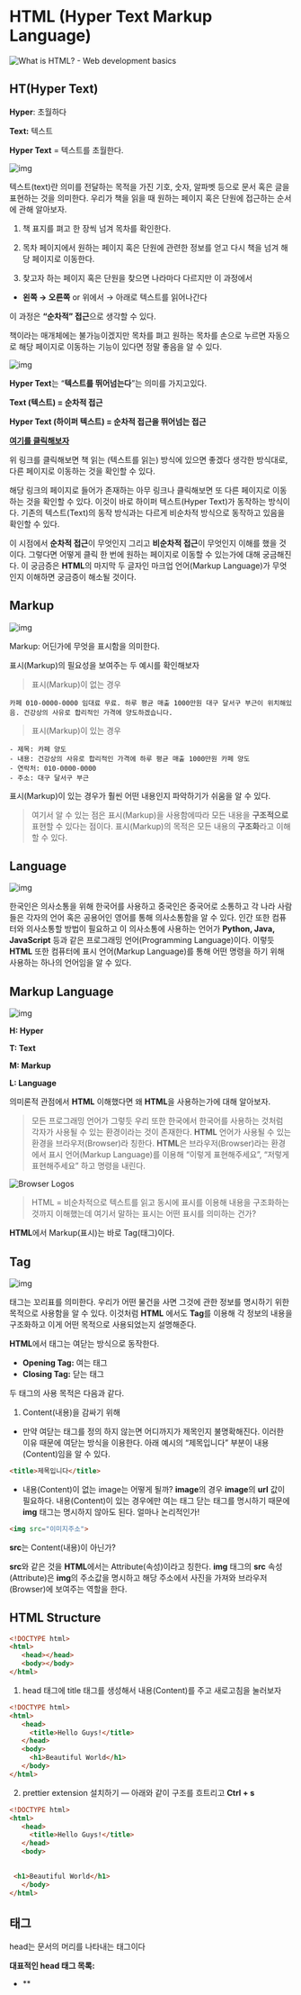 # HTML (Hyper Text  Markup Language)

![What is HTML? - Web development basics](https://codebrainer.azureedge.net/images/what-is-html.jpg)

## HT(Hyper Text)

**Hyper**: 초월하다

**Text:** 텍스트

**Hyper Text** = 텍스트를 초월한다.

![img](https://miro.medium.com/max/916/0*zxq8bsn9ApVfWknW.png)

텍스트(text)란 의미를 전달하는 목적을 가진 기호, 숫자, 알파벳 등으로 문서 혹은 글을 표현하는 것을 의미한다. 우리가 책을 읽을 때 원하는 페이지 혹은 단원에 접근하는 순서에 관해 알아보자.

1. 책 표지를 펴고 한 장씩 넘겨 목차를 확인한다.

2. 목차 페이지에서 원하는 페이지 혹은 단원에 관련한 정보를 얻고 다시 책을 넘겨 해당 페이지로 이동한다.

3. 찾고자 하는 페이지 혹은 단원을 찾으면 나라마다 다르지만 이 과정에서 

- **왼쪽 → 오른쪽** or 위에서 → 아래로 텍스트를 읽어나간다

이 과정은 **“순차적” 접근**으로 생각할 수 있다.

책이라는 매개체에는 불가능이겠지만 목차를 펴고 원하는 목차를 손으로 누르면 자동으로 해당 페이지로 이동하는 기능이 있다면 정말 좋음을 알 수 있다.

![img](https://miro.medium.com/max/1644/0*1-mjT8Bli89BWRj_.jpg)

**Hyper Text**는 “**텍스트를 뛰어넘는다**”는 의미를 가지고있다.

**Text (텍스트) = 순차적 접근**

**Hyper Text (하이퍼 텍스트) = 순차적 접근을 뛰어넘는 접근**

[**여기를 클릭해보자**](https://developer.mozilla.org/ko/docs/Learn/HTML/Introduction_to_HTML/Getting_started)

위 링크를 클릭해보면 책 읽는 (텍스트를 읽는) 방식에 있으면 좋겠다 생각한 방식대로, 다른 페이지로 이동하는 것을 확인할 수 있다.

해당 링크의 페이지로 들어가 존재하는 아무 링크나 클릭해보면 또 다른 페이지로 이동하는 것을 확인할 수 있다. 이것이 바로 하이퍼 텍스트(Hyper Text)가 동작하는 방식이다. 기존의 텍스트(Text)의 동작 방식과는 다르게 비순차적 방식으로 동작하고 있음을 확인할 수 있다.

이 시점에서 **순차적 접근**이 무엇인지 그리고 **비순차적 접근**이 무엇인지 이해를 했을 것이다. 그렇다면 어떻게 클릭 한 번에 원하는 페이지로 이동할 수 있는가에 대해 궁금해진다. 이 궁금증은 **HTML**의 마지막 두 글자인 마크업 언어(Markup Language)가 무엇인지 이해하면 궁금증이 해소될 것이다.

## Markup

![img](https://miro.medium.com/max/1250/0*SX54LIsgD5r6i2IQ.png)

Markup: 어딘가에 무엇을 표시함을 의미한다.

표시(Markup)의 필요성을 보여주는 두 예시를 확인해보자

> 표시(Markup)이 없는 경우

```
카페 010-0000-0000 임대료 무료. 하루 평균 매출 1000만원 대구 달서구 부근이 위치해있음. 건강상의 사유로 합리적인 가격에 양도하겠습니다.
```

> 표시(Markup)이 있는 경우

```
- 제목: 카페 양도
- 내용: 건강상의 사유로 합리적인 가격에 하루 평균 매출 1000만원 카페 양도
- 연락처: 010-0000-0000
- 주소: 대구 달서구 부근
```

표시(Markup)이 있는 경우가 훨씬 어떤 내용인지 파악하기가 쉬움을 알 수 있다. 

> 여기서 알 수 있는 점은 표시(Markup)을 사용함에따라 모든 내용을 **구조적으로** 표현할 수 있다는 점이다. 표시(Markup)의 목적은 모든 내용의 **구조화**라고 이해할 수 있다.

## Language

![img](https://miro.medium.com/max/1500/0*hF2jHtYOrWjFCtiE.jpg)

한국인은 의사소통을 위해 한국어를 사용하고 중국인은 중국어로 소통하고 각 나라 사람들은 각자의 언어 혹은 공용어인 영어를 통해 의사소통함을 알 수 있다. 인간 또한 컴퓨터와 의사소통할 방법이 필요하고 이 의사소통에 사용하는 언어가 **Python, Java, JavaScript** 등과 같은 프로그래밍 언어(Programming Language)이다. 이렇듯 **HTML** 또한 컴퓨터에 표시 언어(Markup Language)를 통해 어떤 명령을 하기 위해 사용하는 하나의 언어임을 알 수 있다.

## Markup Language

![img](https://miro.medium.com/max/693/0*50l52hUhPN-Jf_PD.png)

**H: Hyper**

**T: Text**

**M: Markup**

**L: Language**

의미론적 관점에서 **HTML** 이해했다면 왜 **HTML**을 사용하는가에 대해 알아보자.

> 모든 프로그래밍 언어가 그렇듯 우리 또한 한국에서 한국어를 사용하는 것처럼 각자가 사용될 수 있는 환경이라는 것이 존재한다. **HTML** 언어가 사용될 수 있는 환경을 브라우저(Browser)라 칭한다. **HTML**은 브라우저(Browser)라는 환경에서 표시 언어(Markup Language)를 이용해 “이렇게 표현해주세요”, “저렇게 표현해주세요” 하고 명령을 내린다.

![Browser Logos](https://encrypted-tbn0.gstatic.com/images?q=tbn:ANd9GcS88eW3VSiFjo2-0n2_KbIePqVswHEpm1u5TA&usqp=CAU)

> HTML = 비순차적으로 텍스트를 읽고 동시에 표시를 이용해 내용을 구조화하는 것까지 이해했는데 여기서 말하는 표시는 어떤 표시를 의미하는 건가?

**HTML**에서 Markup(표시)는 바로 Tag(태그)이다.

## Tag

![img](https://miro.medium.com/max/1026/0*dU219bPWgH69P647.png)

태그는 꼬리표를 의미한다. 우리가 어떤 물건을 사면 그것에 관한 정보를 명시하기 위한 목적으로 사용함을 알 수 있다. 이것처럼 **HTML** 에서도 **Tag**를 이용해 각 정보의 내용을 구조화하고 이게 어떤 목적으로 사용되었는지 설명해준다.

**HTML**에서 태그는 여닫는 방식으로 동작한다.

- **Opening Tag:** 여는 태그
- **Closing Tag:** 닫는 태그

 두 태그의 사용 목적은 다음과 같다.

1. Content(내용)을 감싸기 위해

- 만약 여닫는 태그를 정의 하지 않는면 어디까지가 제목인지 불명확해진다. 이러한 이유 때문에 여닫는 방식을 이용한다. 아래 예시의 “제목입니다” 부분이 내용(Content)임을 알 수 있다.

```html
<title>제목입니다</title>
```

- 내용(Content)이 없는 image는 어떻게 될까? **image**의 경우 **image**의 **url** 값이 필요하다. 내용(Content)이 있는 경우에만 여는 태그 닫는 태그를 명시하기 때문에 **img** 태그는 명시하지 않아도 된다. 얼마나 논리적인가!

```html
<img src="이미지주소">  
```

**src**는 Content(내용)이 아닌가?

**src**와 같은 것을 **HTML**에서는 Attribute(속성)이라고 칭한다. **img** 태그의 **src** 속성(Attribute)은 **img**의 주소값을 명시하고 해당 주소에서 사진을 가져와 브라우저(Browser)에 보여주는 역할을 한다.

## HTML Structure

```html
<!DOCTYPE html>
<html>
   <head></head>
   <body></body>
</html>
```

1. head 태그에 title 태그를 생성해서 내용(Content)를 주고 새로고침을 눌러보자

```html
<!DOCTYPE html>
<html>
   <head>
     <title>Hello Guys!</title>
   </head>
   <body>
     <h1>Beautiful World</h1>
   </body>
</html>
```

2. prettier extension 설치하기 — 아래와 같이 구조를 흐트리고 **Ctrl + s**

```html
<!DOCTYPE html>
<html>
   <head>
     <title>Hello Guys!</title>
   </head>
   <body>
     

 <h1>Beautiful World</h1>
   </body>
</html>
```

## <head> 태그

head는 문서의 머리를 나타내는 태그이다

**대표적인 head 태그 목록:**

- ** <title> **
- **<meta>**
- **<link>**
- **<style>**
- **<script>**

![img](https://miro.medium.com/max/640/0*JRIrDqdTpgSwS_oX)

잘 이해가 되지 않을 것이다. 쉬운 이해를 위해 실생활 예시를 들어보겠다.

치킨집을 창업했다고 생각해보자…

**치킨은 요식업이니까 이거는 요식업에 관련한 것입니다.**

**치킨집을 창업하는 과정에 필요한 것들**

- 창업주, 상호명, 단순 명료한 회사 소개말
- 닭과 관련한 재료 공급처 및 거래 업체

**치킨집을 창업하고 난 후 판매하는 음식**

- 통닭 및 통닭을 응용한 여러 음식

우리가 치킨을 시켜먹는 입장에서 음식 배달 앱을 이용해 주문시킬 때 거의 대부분 치킨 종류를 보고 치킨을 주문한다. 여기서 우리가 보는 치킨 메뉴를 HTML 태그의 body 부분이라고 생각하면 된다.

반면에 국세청 등 공공기관에서 해당 치킨집에 대한 정보를 수집할 때 메뉴를 수집하는 것이 아닌 창업주, 상호명, 단순 명료한 회사 소개말, 판매 실적을 검사한다. 이처럼 회사의 공적인 정보를 담는 부분이 HTML 태그의 head 부분이라고 생각하면 되고, 국세청 등 공공기관의 역할을 검색 엔진 혹은 크롤러가 해준다고 생각하면 이해가 쉬울 것이다.

위 통닭집 정보를 HTML 태그를 이용해 작성해보겠다. 물론 더 많은 메타태그(meta-tag)와 속성(property)이 존재하지만 이해를 돕기위해 아래와 같이 작성했다.

```html
<!DOCTYPE 요식업>
<요식업 lang="ko">
     <head>
          <meta name="author" content="정용수" >
          <meta name="description"content="통닭이 참 맛나요 많이 잡수소">
          <link rel="stylesheet" href="인테리어집 주소">
          <title>맛있는 통닭</title>
     </head>
     <body>
          <ol>
             <li>후라이드</li>
             <li>간장</li>
             <li>양념</li>
          </ol>
     </body>
</요식업>
```

```html
통닭집 주인: 정용수
통닭집 간략한 소개: 통닭이 참 맛나요
통닭집 인테리어: 인테리어집 주소
통닭집 상호명: 통닭이 참 맛나요
```

## HTML DTD (DOCTYPE OR Document Type Definition)

```html
<!DOCTYPE html>
<html lang="ko">
<head>
     <meta http-equiv="Content-Type" content="text/html";      charset=utf-8">
     <meta http-equiv="Content-Script-Type" content="text/javascript">
     <meta http-equiv="Content-Style-Type" content="text/css">
     <title>HTML DTD</title>
     <link rel="stylesheet" type="text/css" href="css/service_name.css">
</head>
<body>
</body>
</html>
```

**DOCTYPE**은 앞서 본 치킨집 예시처럼 요식업이면 요식업 판매업이면 판매업이다 명시해주는 것이다.

**<!DOCTYPE html>**

우리가 생성하려고 하는 파일의 문서 타입은 `HTML`이다 명시하기 위한 목적으로 사용한다.

**DOCTYPE**에 기술된 유형에 따라 마크업 문서의 요소와 속성을 처리하는 기준이 되고 또한 유효성 검사에 이용된다.

주의! — **<!DOCTYPE html>** 은 **HTML** 문서의 구성 요소가 아니다.

**<html>**

**DOCTYPE**이 **HTML**이기 때문에 모든 내용이 **HTML**과 관련한 것임을 명시하고

```html
<html>요기</html>
```

“**요기**”라고 적은 부분에 **head** and **body** 태그가 위치한다.

또한 **lang** 이라는 속성(attribute)에는 문서에서 다룰 언어를 지정한다.

## **<head>**

**meta**: 메타 태그의 경우 문서 자체를 설명하는 정보이고 문서의 정보(웹페이지의 요약)를 브라우저와 검색엔진에 이 문서가 어떤 정보를 가졌는지 알려주는 것을 명시한다. 다시 말해서, 문서 자체를 설명하는 정보를 답고 있는 것으로 그 문서의 핵심키워드, 누가 만들었고, 언어설정, 등을 담고 있는 태그다.

## **<link>**

링크 태그는 외부자원(external file)을 끌어와 사용한다는 것을 명시할 때 사용한다.

## **<body>**

body 태그는 웹 페이지에 표현되는 콘텐츠를 작성한다.

## 참고(optional) — SEO (검색 엔지 최적화)

```
<!DOCTYPE html>
<html lang="ko">
  <head>
      <meta charset="UTF-8">
      <meta name="viewport" content="">
      <meta name="keywords" content="">
      <meta name="description" content="">
      <meta name="author" content="">
      <meta name="generator" content="">
      <meta name="robots" content="">
      <meta http-equiv="refresh" content="">
      <meta property="og:type" content="">
      <meta property="og:title" content="">
      <meta property="og:description" content="">
      <meta property="og:image" content="">
      <meta property="og:url" content="">
  </head>
</html>
```

## <html lang="ko">

원하는 태그의 속성(property)값으로 제공한다.

```html
<span lang="ko">한글</span>
```

## <meta Tag>

[구글이 반영하는 메타 태그](https://support.google.com/webmasters/answer/79812?hl=ko)

## <meta charset="UTF-8">

**HTML5**의 인코딩 지정 방법

**UTF-8**(유니코드 형식의 하나로, 전 세계 거의 모든 문자를 표현할 수 있다)

## <meta name=”viewport” content=”width=device-width, initial-scale=1">

**Viewport**: 화면에 보이는 영역

스크롤 해서 봐야하는 영역을 제외한 보이는 그대로의 크기만큼의 영역이다.

위 코드는 가장 자주 사용되는 코드로 너비는 보고 있는 기기의 넓이이고 그에 맞춰 초기 화면 배율을 1로 지정한다는 의미. 즉 보이는 기기의 넓이 그대로 사용한다는 의미

## <'meta name=”keywords” content=”a b“>

해당 홈페이지 내용의 대표적인 키워드를 지정한다.

## <'meta name=”description” content=”개발 공부”>

해당 페이지의 설명을 적어 넣는다, 검색 시 페이지의 제목 아래 페이지 내용의 요약이 적혀있는 것을 구글에서 검색하면 볼 수 있는데 그 부분에 반영되는 항목이다.

## **<'meta name="author" content="susu">**

웹 페이지의 소유주를 적는다.

## <'meta name="generator" content="">

이 웹페이지를 어떤 기술을 이용해 만들었는지 기술하는 태그이다.

**SEO** 측면에서는 불필요한 메티 태그라고 볼 수 있다. 그 이유는 번들러 사용을 통해 코드가 변환되는 경우가 있으므로 기술할 필요가 떨어지기 때문이다.

## <'meta name="robots" content="noindex">

**robots**는 기본적으로 검색 엔진 크롤러의 허용, 불허를 제어한다. 하지만 **robots** 메타태그 보다는 **robots.txt** 파일로 제어하는 게 일반적이다.

## <'meta http-equiv="refresh" content="0; url=https://example.com/">

이 메타 태그의 경우 지정한 시간 이후 명시한 URL로 자동으로 페이지를 이동시킨다. content에 초 단위로 시간을 지정하고 0일 경우에는 즉시 이동한다.

하지만 이 동작은 권장되지 않는다 그 이유는 자동으로 URL 리다이렉션은 최근 웹에서는 지양하고 있고 피싱 등의 위험으로 간주하기 때문이다. 또한 10초로 리다이렉트를 지정해두고 그 전에 사용자가 뒤로 가기를할 때에 뒤로 가기를 했음에도 5초 후 지정한 URL로 이동되는 문제가 발생할 수 있다.

## OpenGraph

오픈 그래프는 웹페이지가 소셜 미디어 또는 오픈 그래프를 활용한 사이트로 공유될 때 사용되는 정보다. 예를 들면 페이스북에 링크를 붙여놓거나, 카카오톡 링크를 공유할 때 해당 게시물의 제목, 설명, 이미지가 간략하게 나타나는 경우가 오픈 그래프가 활용된 경우이다.

```html
<head>
    <meta property="og:type" content="website">
    <meta property="og:title" content="페이지 제목">
    <meta property="og:description" content="페이지 설명">
    <meta property="og:image" content="http://www.mysite.com/myimage.jpg">
    <meta property="og:url" content="http://www.mysite.com">
</head>
```
